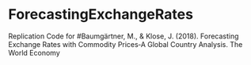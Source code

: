 # ForecastingExchangeRates
Replication Code for  #Baumgärtner, M., &amp; Klose, J. (2018). Forecasting Exchange Rates with Commodity Prices‐A Global Country Analysis. The World Economy
